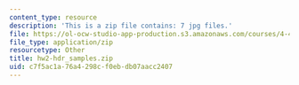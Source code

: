 ```yaml
---
content_type: resource
description: 'This is a zip file contains: 7 jpg files.'
file: https://ol-ocw-studio-app-production.s3.amazonaws.com/courses/4-430-daylighting-spring-2012/c7f5ac1a76a4298cf0ebdb07aacc2407_hw2-hdr_samples.zip
file_type: application/zip
resourcetype: Other
title: hw2-hdr_samples.zip
uid: c7f5ac1a-76a4-298c-f0eb-db07aacc2407
---
```

